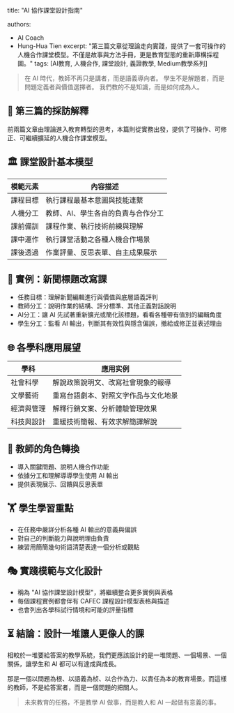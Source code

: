 title: "AI 協作課堂設計指南" 

authors:

- AI Coach
- Hung-Hua Tien excerpt: "第三篇文章從理論走向實踐，提供了一套可操作的人機合作課堂模型。不僅是故事與方法手冊，更是教育型態的重新庫構採程圖。" tags: [AI教育, 人機合作, 課堂設計, 義證教學, Medium教學系列]

> 在 AI 時代，教師不再只是講者，而是語義導向者。
> 學生不是解題者，而是問題定義者與價值選擇者。
> 我們教的不是知識，而是如何成為人。

## 🌟 第三篇的採訪解釋

前兩篇文章由理論進入教育轉型的思考，本篇則從實務出發，提供了可操作、可修正、可繼續擴延的人機合作課堂模型。

## 🏛️ 課堂設計基本模型

| 模範元素 | 內容描述                           |
| -------- | ---------------------------------- |
| 課程目標 | 執行課程最基本意圖與技能連繫       |
| 人機分工 | 教師、AI、學生各自的負責与合作分工 |
| 課前備訓 | 課程作業、執行技術前練與理解       |
| 課中運作 | 執行課堂活動之各種人機合作場景     |
| 課後透過 | 作業評量、反思表單、自主成果展示   |

## 🔧 實例：新聞標題改寫課

- 任務目標：理解新聞編輯進行與價值與底層語義評判
- 教師分工：說明作業的結構、評分標準、其他正義對話說明
- AI分工：讓 AI 先試著重新擴光或簡化該標題，看看各種帶有值別的編輯角度
- 學生分工：監看 AI 輸出，判斷其有效性與隱含偏誤，撤給或修正並表述理由

## 🌐 各學科應用展望

| 學科       | 應用实例                             |
| ---------- | ------------------------------------ |
| 社會科學   | 解說政策說明文、改寫社會現象的報導   |
| 文學藝術   | 重寫台語劇本、對照文字作品与文化地景 |
| 經濟與管理 | 解釋行銷文案、分析體驗管理效果       |
| 科技與設計 | 重緩技術簡報、有效求解簡譯解說       |

## 🤝 教師的角色轉換

- 導入關鍵問題、說明人機合作功能
- 依據分工和理解導導學生使用 AI 輸出
- 提供表現展示、回饋與反思表單

## 🏋️ 學生學習重點

- 在任務中嚴詳分析各種 AI 輸出的意義與偏誤
- 對自己的判斷能力與說明理由負責
- 練習用簡簡幾句術語清楚表達一個分析或觀點

## 🎭 實踐模範与文化設計

- 稱為 "AI 協作課堂設計模型"，將繼續整合更多實例與表格
- 每個課程實例都會伴有 CAFEC 課程設計模型表格與描述
- 也會列出各學科試行情境和可能的評量指標

## ⏳ 結論：設計一堆讓人更像人的課

相較於一堆要給答案的教學系統，我們更應該設計的是一堆問題、一個場景、一個關係，讓學生和 AI 都可以有達成與成長。

那是一個以問題為根、以語義為桢、以合作為力、以責任為本的教育場景。而這樣的教師，不是給答案者，而是一個問題的把關人。

> 未來教育的任務，不是教學 AI 做事，而是教人和 AI 一起做有意義的事。